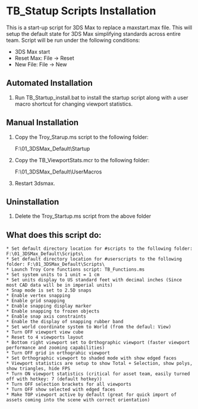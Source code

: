 # TB_Statup Scripts Installation

This is a start-up script for 3DS Max to replace a maxstart.max file.
This will setup the default state for 3DS Max simplifying standards across entire team.
Script will be run under the following conditions:
   * 3DS Max start
   * Reset Max: File -> Reset
   * New File: File -> New


## Automated Installation
1. Run TB_Startup_install.bat to install the startup script along with a user macro shortcut for changing viewport statistics.


## Manual Installation

1. Copy the Troy_Starup.ms script to the following folder:

    F:\01_3DSMax_Default\Startup

2. Copy the TB_ViewportStats.mcr to the following folder:

    F:\01_3DSMax_Default\UserMacros

3. Restart 3dsmax.

## Uninstallation

1. Delete the Troy_Startup.ms script from the above folder

## What does this script do:
    * Set default directory location for #scripts to the following folder: F:\01_3DSMax_Default\Scripts\
    * Set default directory location for #userscripts to the following folder: F:\01_3DSMax_Default\Scripts\
    * Launch Troy Core functions script: TB_Functions.ms
    * Set system units to 1 unit = 1 cm
    * Set units display to US standard feet with decimal inches (Since most CAD data will be in imperial units)
    * Snap mode is set to 2.5D snaps
    * Enable vertex snapping
    * Enable grid snapping
    * Enable snapping display marker
    * Enable snapping to frozen objects
    * Enable snap axis constraints
    * Enable the display of snapping rubber band
    * Set world coordinate system to World (from the defaul: View)
    * Turn OFF viewport view cube
    * Reset to 4 viewports layout
    * Bottom right viewport set to Orthographic viewport (faster viewport performance and zooming capabilities)
    * Turn OFF grid in orthograhic viewport
    * Set Orthographic viewport to shaded mode with show edged faces
    * Viewport statistics are setup to show Total + Selection, show polys, show triangles, hide FPS
    * Turn ON viewport statistics (critical for asset team, easily turned off with hotkey: 7 (default hotkey))
    * Turn OFF selection brackets for all viewports
    * Turn OFF show selected with edged faces
    * Make TOP viewport active by default (great for quick import of assets coming into the scene with correct orientation)